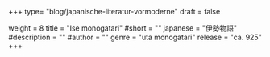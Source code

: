 +++
type= "blog/japanische-literatur-vormoderne"
draft = false

weight = 8
title = "Ise monogatari"
#short = ""
japanese = "伊勢物語"
#description = ""
#author = ""
genre = "uta monogatari"
release = "ca. 925"
+++

